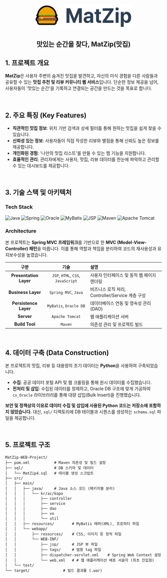 <div align="center">
  <img src="./etc/banner.png" alt="preview" width="320px" height="80px" />
  <br />
  <h2> 맛있는 순간을 찾다, MatZip(맛집)</h2>
</div>

## 1. 프로젝트 개요

**MatZip**은 사용자 주변의 숨겨진 맛집을 발견하고, 자신의 미식 경험을 다른 사람들과 공유할 수 있는 **맛집 추천 및 리뷰 커뮤니티 웹 서비스**입니다. 단순한 정보 제공을 넘어, 사용자들이 '맛있는 순간'을 기록하고 연결되는 공간을 만드는 것을 목표로 합니다.

<br>

## 2. 주요 특징 (Key Features)

- **직관적인 맛집 정보**: 위치 기반 검색과 상세 필터를 통해 원하는 맛집을 쉽게 찾을 수 있습니다.
- **신뢰성 있는 정보**: 사용자들이 직접 작성한 리뷰와 별점을 통해 신뢰도 높은 정보를 제공합니다.
- **개인화된 경험**: '나만의 맛집 리스트'를 만들 수 있는 찜 기능을 지원합니다.
- **효율적인 관리**: 관리자에게는 사용자, 맛집, 리뷰 데이터를 한눈에 파악하고 관리할 수 있는 대시보드를 제공합니다.

<br>

## 3. 기술 스택 및 아키텍처

### Tech Stack
![Java](https://img.shields.io/badge/Java-ED8B00?style=for-the-badge&logo=openjdk&logoColor=white)
![Spring](https://img.shields.io/badge/Spring-6DB33F?style=for-the-badge&logo=spring&logoColor=white)
![Oracle](https://img.shields.io/badge/Oracle-F80000?style=for-the-badge&logo=oracle&logoColor=white)
![MyBatis](https://img.shields.io/badge/MyBatis-000000?style=for-the-badge&logo=mybatis&logoColor=white)
![JSP](https://img.shields.io/badge/JSP-007396?style=for-the-badge&logo=jee&logoColor=white)
![Maven](https://img.shields.io/badge/Maven-C71A36?style=for-the-badge&logo=apachemaven&logoColor=white)
![Apache Tomcat](https://img.shields.io/badge/Apache%20Tomcat-F8DC75?style=for-the-badge&logo=apachetomcat&logoColor=black)

### Architecture
본 프로젝트는 **Spring MVC 프레임워크**를 기반으로 한 **MVC (Model-View-Controller) 패턴**을 따릅니다. 이를 통해 역할과 책임을 분리하여 코드의 재사용성과 유지보수성을 높였습니다.

| 구분 | 기술 | 설명 |
| :--: | :--: | :-- |
| **Presentation Layer** | `JSP`, `HTML`, `CSS`, `JavaScript` | 사용자 인터페이스 및 동적 웹 페이지 렌더링 |
| **Business Layer** | `Spring MVC`, `Java` | 비즈니스 로직 처리, Controller/Service 계층 구성 |
| **Persistence Layer** | `MyBatis`, `Oracle DB` | 데이터베이스 연동 및 영속성 관리 (DAO) |
| **Server** | `Apache Tomcat` | 웹 애플리케이션 서버 |
| **Build Tool** | `Maven` | 의존성 관리 및 프로젝트 빌드 |

<br>

## 4. 데이터 구축 (Data Construction)

본 프로젝트의 맛집, 리뷰 등 대용량의 초기 데이터는 **Python**을 사용하여 구축되었습니다.

- **수집**: 공공 데이터 포털 API 및 웹 크롤링을 통해 원시 데이터를 수집했습니다.
- **전처리 및 삽입**: 수집된 데이터를 정제하고, Oracle DB 구조에 맞게 가공하여 `cx_Oracle` 라이브러리를 통해 대량 삽입(Bulk Insert)을 진행했습니다.

**보안 및 정책상의 이유로 데이터 수집 및 삽입에 사용된 Python 코드는 저장소에 포함하지 않았습니다.** 대신, `sql/` 디렉토리에 DB 테이블과 시퀀스를 생성하는 `schema.sql` 파일을 제공합니다.

<br>

## 5. 프로젝트 구조
```
MatZip-WEB-Project/
├── pom.xml           # Maven 의존성 및 빌드 설정
├── sql/              # DB 스키마 및 데이터
│   └── MatZip4.sql   # 테이블 생성 스크립트
├── src/
│   ├── main/
│   │   ├── java/     # Java 소스 코드 (패키지별 분리)
│   │   │   └── kr/ac/kopo
│   │   │       ├── controller
│   │   │       ├── service
│   │   │       ├── dao
│   │   │       ├── vo
│   │   │       └── util
│   │   ├── resources/        # MyBatis 매퍼(XML), 프로퍼티 파일
│   │   └── webapp/
│   │       ├── resources/    # CSS, 이미지 등 정적 파일
│   │       └── WEB-INF/
│   │           ├── jsp/      # JSP 뷰 파일
│   │           ├── tags/     # 범용 tag 파일
│   │           ├── dispatcher-servlet.xml    # Spring Web Context 설정
│   │           └── web.xml   # # 웹 애플리케이션 배포 서술자 (최초 진입점)
│   └── test/
└── target/               # 빌드 결과물 (.war)
```
